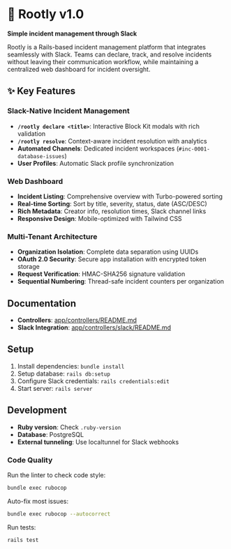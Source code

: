 # 🚨 Rootly v1.0

**Simple incident management through Slack**

Rootly is a Rails-based incident management platform that integrates seamlessly with Slack. Teams can declare, track, and resolve incidents without leaving their communication workflow, while maintaining a centralized web dashboard for incident oversight.

## ✨ Key Features

### Slack-Native Incident Management
- **`/rootly declare <title>`**: Interactive Block Kit modals with rich validation
- **`/rootly resolve`**: Context-aware incident resolution with analytics
- **Automated Channels**: Dedicated incident workspaces (`#inc-0001-database-issues`)
- **User Profiles**: Automatic Slack profile synchronization

### Web Dashboard
- **Incident Listing**: Comprehensive overview with Turbo-powered sorting
- **Real-time Sorting**: Sort by title, severity, status, date (ASC/DESC)
- **Rich Metadata**: Creator info, resolution times, Slack channel links
- **Responsive Design**: Mobile-optimized with Tailwind CSS

### Multi-Tenant Architecture
- **Organization Isolation**: Complete data separation using UUIDs
- **OAuth 2.0 Security**: Secure app installation with encrypted token storage
- **Request Verification**: HMAC-SHA256 signature validation
- **Sequential Numbering**: Thread-safe incident counters per organization

## Documentation

- **Controllers**: [app/controllers/README.md](app/controllers/README.md)
- **Slack Integration**:
  [app/controllers/slack/README.md](app/controllers/slack/README.md)

## Setup

1. Install dependencies: `bundle install`
2. Setup database: `rails db:setup`
3. Configure Slack credentials: `rails credentials:edit`
4. Start server: `rails server`

## Development

- **Ruby version**: Check `.ruby-version`
- **Database**: PostgreSQL
- **External tunneling**: Use localtunnel for Slack webhooks

### Code Quality

Run the linter to check code style:

```bash
bundle exec rubocop
```

Auto-fix most issues:

```bash
bundle exec rubocop --autocorrect
```

Run tests:

```bash
rails test
```
